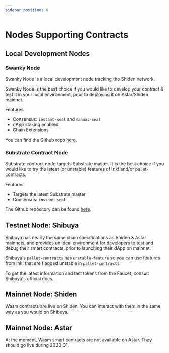 ```yaml
---
sidebar_position: 6
---
```


# Nodes Supporting Contracts

## Local Development Nodes

### Swanky Node

Swanky Node is a local development node tracking the Shiden network.

Swanky Node is the best choice if you would like to develop your contract & test it in your local environment, prior to deploying it on Astar/Shiden mainnet.

Features:

- Consensus: `instant-seal` and `manual-seal`
- dApp staking enabled
- Chain Extensions

You can find the Github repo [here](https://github.com/AstarNetwork/swanky-node).

### Substrate Contract Node

Substrate contract node targets Substrate master. It is the best choice if you would like to try the latest (or unstable) features of ink! and/or pallet-contracts.

Features:

- Targets the latest Substrate master
- Consensus: `instant-seal`

The Github repository can be found [here](https://github.com/paritytech/substrate-contracts-node).

## Testnet Node: Shibuya

Shibuya has nearly the same chain specifications as Shiden & Astar mainnets, and provides an ideal environment for developers to test and debug their smart contracts, prior to launching their dApp on mainnet.

Shibuya's `pallet-contracts` has `unstable-feature` so you can use features from ink! that are flagged unstable in `pallet-contracts`.

To get the latest information and test tokens from the Faucet, consult Shibuya's official docs.

## Mainnet Node: Shiden

Wasm contracts are live on Shiden. You can interact with them in the same way as you would on Shibuya.

## Mainnet Node: Astar

At the moment, Wasm smart contracts are not available on Astar. They should go live during 2023 Q1.

